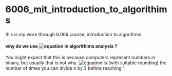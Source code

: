 # 6006_mit_introduction_to_algorithims
this is my work through 6.006 course, introduction to algorithms.
#### why do we use ![equation](https://latex.codecogs.com/gif.latex?\dpi{120}&space;\fn_phv&space;\large&space;\textbf{(\log_{2}{n})})  in algorithims analysis ?
You might expect that this is because computers represent numbers in binary, but usually that is not why.
 ![equation](https://latex.codecogs.com/gif.latex?\mathbf{(\log_{2}{n})})  is (with suitable rounding) the number of times you can divide n by 2 before reaching 1
